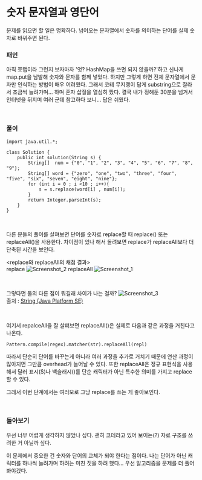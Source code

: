 # 숫자 문자열과 영단어
문제를 읽으면 할 일은 명확하다.
넘어오는 문자열에서 숫자를 의미하는 단어를 실제 숫자로 바꿔주면 된다.

### 패인
아직 쪼랩이라 그런지 보자마자 '엇? HashMap을 쓰면 되지 않을까?'하고 신나게 map.put을 남발해 숫자와 문자를 함께 넣었다.
하지만 그렇게 하면 전체 문자열에서 문자만 인식하는 방법이 매우 어려웠다.
그래서 코테 무지랭이 답게 substring으로 잘라서 조금씩 늘려가며... 하며 혼자 삽질을 열심히 팠다.
결국 내가 정해둔 30분을 넘겨서 인터넷을 뒤지며 여러 군데 참고하다 보니... 답은 쉬웠다.

<br>

### 풀이
```
import java.util.*;

class Solution {
    public int solution(String s) {
        String[]  num = {"0", "1", "2", "3", "4", "5", "6", "7", "8", "9"};
        String[] word = {"zero", "one", "two", "three", "four", "five", "six", "seven", "eight", "nine"};
        for (int i = 0 ; i <10 ; i++){
            s = s.replace(word[i] , num[i]);
        }
        return Integer.parseInt(s);
    }
}
```
<br>

다른 분들의 풀이를 살펴보면 단어를 숫자로 replace할 때 replace() 또는 replaceAll()을 사용한다.
차이점이 있나 해서 돌려보면 replace가 replaceAll보다 더 단축된 시간을 보인다.

<replace와 replaceAll의 채점 결과>         
replace ![Screenshot_2](https://user-images.githubusercontent.com/71559880/134611456-39dc38e4-6e2e-4692-a838-be628b412a59.png)
replaceAll ![Screenshot_1](https://user-images.githubusercontent.com/71559880/134611445-5e1cccab-7485-43e9-ae85-fb5e8949a7e8.png)

<br>

그렇다면 둘의 다른 점이 뭐길래 차이가 나는 걸까?
![Screenshot_3](https://user-images.githubusercontent.com/71559880/134615799-67204ff8-32f2-47e6-a82c-ab86896c2f0f.png)           
출처 : [String (Java Platform SE)](https://docs.oracle.com/javase/7/docs/api/java/lang/String.html)      

<br>

여기서 repalceAll을 잘 살펴보면 replaceAll()은 실제로 다음과 같은 과정을 거친다고 나온다.
```
Pattern.compile(regex).matcher(str).replaceAll(repl)
```
따라서 단순히 단어를 바꾸는게 아니라 여러 과정을 추가로 거치기 때문에 연산 과정이 많아지면 그만큼 overhead가 늘어날 수 있다.
또한 replaceAll은 정규 표현식을 사용해서 달러 표시($)나 백슬래시(\)를 단순 캐릭터가 아닌 특수한 의미를 가지고 replace할 수 있다.

그래서 이번 단계에서는 여러모로 그냥 replace를 쓰는 게 좋아보인다.


<br>

### 돌아보기
우선 너무 어렵게 생각하지 않았나 싶다.
괜히 코테라고 있어 보이는(?) 자료 구조를 쓰려한 거 아닐까 싶다.

이 문제에서 중요한 건 숫자와 단어의 교체가 되야 한다는 점이다.
나는 단어가 아닌 캐릭터를 하나씩 늘려가며 하려는 미친 짓을 하려 했다...
우선 알고리즘을 문제를 더 풀어 봐야겠다.
